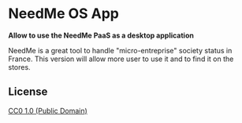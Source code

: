 # NeedMe OS App

**Allow to use the NeedMe PaaS as a desktop application**

NeedMe is a great tool to handle "micro-entreprise" society status in France.
This version will allow more user to use it and to find it on the stores.

## License

[CC0 1.0 (Public Domain)](LICENSE.md)

